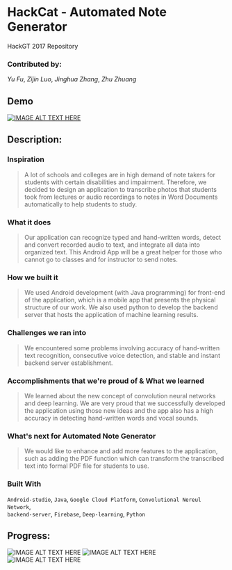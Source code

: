 # HackCat - Automated Note Generator
HackGT 2017 Repository

### Contributed by:
*Yu Fu*, 
*Zijin Luo*, 
*Jinghua Zhang*, 
*Zhu Zhuang*

## Demo
[![IMAGE ALT TEXT HERE](https://img.youtube.com/vi/qb0Aa5cpXjo/0.jpg)](https://www.youtube.com/watch?v=qb0Aa5cpXjo&feature=youtu.be)


## Description:

### Inspiration
> A lot of schools and colleges are in high demand of note takers for students with certain disabilities and impairment. Therefore, we decided to design an application to transcribe photos that students took from lectures or audio recordings to notes in Word Documents automatically to help students to study.<br/>

### What it does
> Our application can recognize typed and hand-written words, detect and convert recorded audio to text, and integrate all data into organized text. This Android App will be a great helper for those who cannot go to classes and for instructor to send notes.

### How we built it
> We used Android development (with Java programming) for front-end of the application, which is a mobile app that presents the physical structure of our work. We also used python to develop the backend server that hosts the application of machine learning results.

### Challenges we ran into
> We encountered some problems involving accuracy of hand-written text recognition, consecutive voice detection, and stable and instant backend server establishment.

### Accomplishments that we're proud of & What we learned
> We learned about the new concept of convolution neural networks and deep learning. We are very proud that we successfully developed the application using those new ideas and the app also has a high accuracy in detecting hand-written words and vocal sounds.

### What's next for Automated Note Generator
> We would like to enhance and add more features to the application, such as adding the PDF function which can transform the transcribed text into formal PDF file for students to use.

### Built With
```Android-studio```, 
```Java```, 
```Google Cloud Platform```, 
```Convolutional Nereul Network```, 
<br/>```backend-server```, 
```Firebase```, 
```Deep-learning```, 
```Python```

## Progress:
![IMAGE ALT TEXT HERE](https://github.com/IvoryCandy/HackCat/blob/master/assert/WechatIMG58.jpeg)
![IMAGE ALT TEXT HERE](https://github.com/IvoryCandy/HackCat/blob/master/assert/WechatIMG57.jpeg)
![IMAGE ALT TEXT HERE](https://github.com/IvoryCandy/HackCat/blob/master/assert/WechatIMG59.jpeg)
